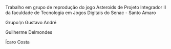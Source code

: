 Trabalho em grupo de reprodução do jogo Asteroids de Projeto Integrador II da faculdade de Tecnologia em Jogos Digitais do Senac - Santo Amaro

Grupo:\n
Gustavo André

Guilherme Delmondes

Ícaro Costa

